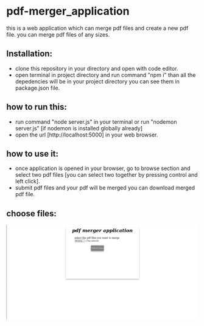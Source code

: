# pdf-merger_application

this is a web application which can merge pdf files and create a new pdf file. you can merge pdf files of any sizes.

## Installation:
 - clone this repository in your directory and open with code editor.
 - open terminal in project directory and run command "npm i" than all the depedencies will be in your project directory you can see them in  package.json file.

## how to run this:
- run command "node server.js" in your terminal or run "nodemon server.js" [if nodemon is installed globally already]
- open the url [http://localhost:5000] in your web browser.

## how to use it:
- once application is opened in your browser, go to browse section and select two pdf files [you can select two together by pressing control and left click].
- submit pdf files and your pdf will be merged you can download merged pdf file.

## choose files:
<img src="https://github.com/Surajchandraa/pdf-merger_application/blob/main/screenshots/file_choosed_and_submit.png" width="600" heigth="500" placeholder="image of ui">
